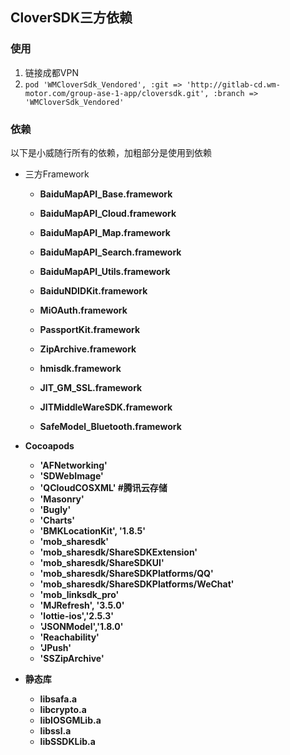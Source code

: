 ## CloverSDK三方依赖

### 使用 

1. 链接成都VPN
2. `pod 'WMCloverSdk_Vendored', :git => 'http://gitlab-cd.wm-motor.com/group-ase-1-app/cloversdk.git', :branch => 'WMCloverSdk_Vendored'`

### 依赖

以下是小威随行所有的依赖，加粗部分是使用到依赖

* 三方Framework
	* <b>BaiduMapAPI_Base.framework
	* <b>BaiduMapAPI_Cloud.framework
	* <b>BaiduMapAPI_Map.framework
	* <b>BaiduMapAPI_Search.framework
	* <b>BaiduMapAPI_Utils.framework
	* <b>BaiduNDIDKit.framework
	* <b>MiOAuth.framework
	* <b>PassportKit.framework
	* <b>ZipArchive.framework
	* <b>hmisdk.framework

	* <b>JIT_GM_SSL.framework
	* <b>JITMiddleWareSDK.framework
	* <b>SafeModel_Bluetooth.framework


* Cocoapods
	* <b>'AFNetworking'
	* <b>'SDWebImage'
	* <b>'QCloudCOSXML' #腾讯云存储
	* <b>'Masonry'
	* <b>'Bugly'
	* <b>'Charts'
	* <b>'BMKLocationKit', '1.8.5'
	* <b>'mob_sharesdk'
	* <b>'mob_sharesdk/ShareSDKExtension'
	* <b>'mob_sharesdk/ShareSDKUI'
	* <b>'mob_sharesdk/ShareSDKPlatforms/QQ'
	* <b>'mob_sharesdk/ShareSDKPlatforms/WeChat'
	* <b>'mob_linksdk_pro'
	* <b>'MJRefresh', '3.5.0'
	* <b>'lottie-ios','2.5.3'
	* <b>'JSONModel','1.8.0'
	* <b>'Reachability'
	* <b>'JPush'
	* <b>'SSZipArchive'

* 静态库
	* <b>libsafa.a
	* <b>libcrypto.a
	* <b>libIOSGMLib.a
	* <b>libssl.a
	* <b>libSSDKLib.a
	

